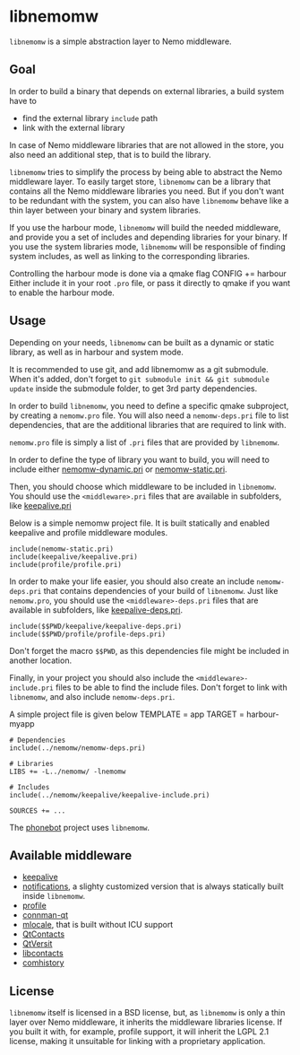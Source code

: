 # libnemomw

`libnemomw` is a simple abstraction layer to Nemo middleware.

## Goal

In order to build a binary that depends on external libraries, a build
system have to 
- find the external library `include` path
- link with the external library

In case of Nemo middleware libraries that are not allowed in the store,
you also need an additional step, that is to build the library.

`libnemomw` tries to simplify the process by being able to abstract the
Nemo middleware layer. To easily target store, `libnemomw` can be a library
that contains all the Nemo middleware libraries you need. But if you don't
want to be redundant with the system, you can also have `libnemomw` behave
like a thin layer between your binary and system libraries.

If you use the harbour mode, `libnemomw` will build the needed middleware, 
and provide you a set of includes and depending libraries for your binary.
If you use the system libraries mode, `libnemomw` will be responsible of
finding system includes, as well as linking to the corresponding libraries.

Controlling the harbour mode is done via a qmake flag
    CONFIG += harbour
Either include it in your root `.pro` file, or pass it directly to qmake if
you want to enable the harbour mode.

## Usage

Depending on your needs, `libnemomw` can be built as a dynamic or static
library, as well as in harbour and system mode.

It is recommended to use git, and add libnemomw as a git submodule. When it's
added, don't forget to `git submodule init && git submodule update` inside
the submodule folder, to get 3rd party dependencies.

In order to build `libnemomw`, you need to define a specific qmake subproject,
by creating a `nemomw.pro` file. You will also need a `nemomw-deps.pri` file
to list dependencies, that are the additional libraries that are required to
link with.

`nemomw.pro` file is simply a list of `.pri` files that are provided by `libnemomw`.

In order to define the type of library you want to build, you will need to include
either [nemomw-dynamic.pri](nemomw-dynamic.pri) or [nemomw-static.pri](nemomw-static.pri).

Then, you should choose which middleware to be included in `libnemomw`. You should
use the `<middleware>.pri` files that are available in subfolders, 
like [keepalive.pri](keepalive/keepalive.pri)

Below is a simple nemomw project file. It is built statically and enabled keepalive and profile
middleware modules.

    include(nemomw-static.pri)
    include(keepalive/keepalive.pri)
    include(profile/profile.pri)

In order to make your life easier, you should also create an include `nemomw-deps.pri` that 
contains dependencies of your build of `libnemomw`. Just like `nemomw.pro`, you should use
the `<middleware>-deps.pri` files that are available in subfolders, 
like [keepalive-deps.pri](keepalive/keepalive-deps.pri).

    include($$PWD/keepalive/keepalive-deps.pri)
    include($$PWD/profile/profile-deps.pri)
    
Don't forget the macro `$$PWD`, as this dependencies file might be included in another location.

Finally, in your project you should also include the `<middleware>-include.pri` files to be able
to find the include files. Don't forget to link with `libnemomw`, and also include `nemomw-deps.pri`.

A simple project file is given below
    TEMPLATE = app
    TARGET = harbour-myapp
    
    # Dependencies
    include(../nemomw/nemomw-deps.pri)
    
    # Libraries
    LIBS += -L../nemomw/ -lnemomw
    
    # Includes
    include(../nemomw/keepalive/keepalive-include.pri)
    
    SOURCES += ...

The [phonebot](https://github.com/SfietKonstantin/phonebot) project uses `libnemomw`.

## Available middleware

- [keepalive](https://github.com/nemomobile/nemo-keepalive/)
- [notifications](https://github.com/SfietKonstantin/nemo-qml-plugin-notifications/), a slighty customized version that is always statically built inside `libnemomw`.
- [profile](https://github.com/nemomobile/libprofile-qt/)
- [connman-qt](https://github.com/nemomobile/libconnman-qt/)
- [mlocale](https://github.com/nemomobile/libmlocale), that is built without ICU support
- [QtContacts](https://git.merproject.org/mer-core/qtpim)
- [QtVersit](https://git.merproject.org/mer-core/qtpim)
- [libcontacts](https://github.com/nemomobile/libcontacts/)
- [comhistory](https://git.merproject.org/mer-core/libcommhistory/)

## License

`libnemomw` itself is licensed in a BSD license, but, as `libnemomw` is only a thin layer over
Nemo middleware, it inherits the middleware libraries license. If you built it with, for example,
profile support, it will inherit the LGPL 2.1 license, making it unsuitable for linking with
a proprietary application.

